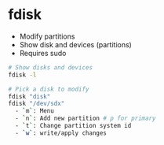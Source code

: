 # fdisk

- Modify partitions
- Show disk and devices (partitions)
- Requires sudo

```sh
# Show disks and devices
fdisk -l

# Pick a disk to modify
fdisk "disk"
fdisk "/dev/sdx"
  - `m`: Menu
  - `n`: Add new partition # p for primary
  - `t`: Change partition system id
  - `w`: write/apply changes
```
